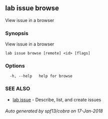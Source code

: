 ## lab issue browse

View issue in a browser

### Synopsis


View issue in a browser

```
lab issue browse [remote] <id> [flags]
```

### Options

```
  -h, --help   help for browse
```

### SEE ALSO
* [lab issue](lab_issue.md)	 - Describe, list, and create issues

###### Auto generated by spf13/cobra on 17-Jan-2018
